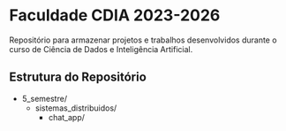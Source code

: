 # Faculdade CDIA 2023-2026

Repositório para armazenar projetos e trabalhos desenvolvidos durante o curso de Ciência de Dados e Inteligência Artificial.

## Estrutura do Repositório
- 5_semestre/
  - sistemas_distribuidos/
    - chat_app/